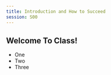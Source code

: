 ```yaml
---
title: Introduction and How to Succeed
session: S00
---
```


## Welcome To Class!
* One
* Two
* Three
